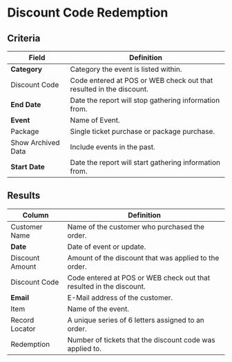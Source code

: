 # Discount Code Redemption

## Criteria

| **Field** | **Definition** |
| --- | --- |
| **Category** | Category the event is listed within. |
| Discount Code | Code entered at POS or WEB check out that resulted in the discount. |
| **End Date** | Date the report will stop gathering information from. |
| **Event** | Name of Event. |
| Package | Single ticket purchase or package purchase. |
| Show Archived Data | Include events in the past. |
| **Start Date** | Date the report will start gathering information from. |

## Results

| **Column** | **Definition** |
| --- | --- |
| Customer Name | Name of the customer who purchased the order. |
| **Date** | Date of event or update. |
| Discount Amount | Amount of the discount that was applied to the order. |
| Discount Code | Code entered at POS or WEB check out that resulted in the discount. |
| **Email** | E-Mail address of the customer. |
| Item | Name of the event. |
| Record Locator | A unique series of 6 letters assigned to an order. |
| Redemption | Number of tickets that the discount code was applied to. |

